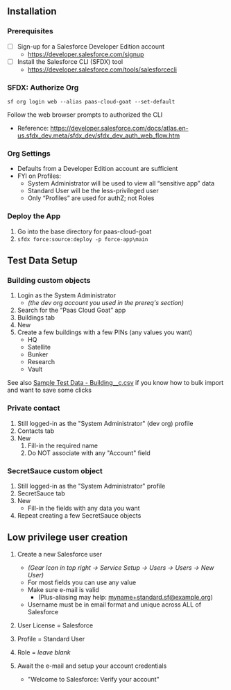 ## Installation

### Prerequisites

- [ ] Sign-up for a Salesforce Developer Edition account
  - https://developer.salesforce.com/signup
- [ ] Install the Salesforce CLI (SFDX) tool
  - https://developer.salesforce.com/tools/salesforcecli

### SFDX: Authorize Org

`sf org login web --alias paas-cloud-goat --set-default`

Follow the web browser prompts to authorized the CLI
- Reference: https://developer.salesforce.com/docs/atlas.en-us.sfdx_dev.meta/sfdx_dev/sfdx_dev_auth_web_flow.htm

### Org Settings
- Defaults from a Developer Edition account are sufficient
- FYI on Profiles:
  - System Administrator will be used to view all “sensitive app” data
  - Standard User will be the less-privileged user
  - Only “Profiles” are used for authZ; not Roles

### Deploy the App
1. Go into the base directory for paas-cloud-goat
1. `sfdx force:source:deploy -p force-app\main`

## Test Data Setup

### Building custom objects
1. Login as the System Administrator
   - _(the dev org account you used in the prereq's section)_
1. Search for the “Paas Cloud Goat” app
1. Buildings tab
1. New
1. Create a few buildings with a few PINs (any values you want)
   - HQ
   - Satellite
   - Bunker
   - Research
   - Vault

See also [Sample Test Data - Building__c.csv](/Resources/Sample%20Test%20Data%20-%20Building__c.csv) if you know how to bulk import and want to save some clicks

### Private contact
1. Still logged-in as the "System Administrator" (dev org) profile
1. Contacts tab
1. New
   1. Fill-in the required name
   1. Do NOT associate with any "Account" field
  
### SecretSauce custom object
1. Still logged-in as the "System Administrator" profile
1. SecretSauce tab
1. New
   - Fill-in the fields with any data you want
1. Repeat creating a few SecretSauce objects

## Low privilege user creation
1. Create a new Salesforce user
   - _(Gear Icon in top right -> Service Setup -> Users -> Users -> New User)_
   - For most fields you can use any value
   - Make sure e-mail is valid
     - (Plus-aliasing may help:  myname+standard.sf@example.org)
   - Username must be in email format and unique across ALL of Salesforce

1. User License = Salesforce
1. Profile = Standard User
1. Role = _leave blank_
1. Await the e-mail and setup your account credentials
   - "Welcome to Salesforce: Verify your account"
